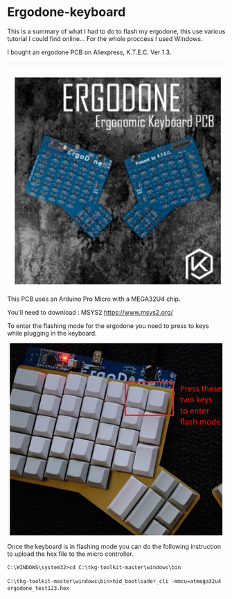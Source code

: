 # Ergodone-keyboard


This is a summary of what I had to do to flash my ergodone, this use various tutorial I could find online...
For the whole proccess I used Windows.

I bought an ergodone PCB on Aliexpress, K.T.E.C. Ver 1.3. 

<img src="Images/Ergodone.PNG" width="500" heigth="500">

This PCB uses an Arduino Pro Micro with a MEGA32U4 chip.

You'll need to download : MSYS2 https://www.msys2.org/



To enter the flashing mode for the ergodone you need to press to keys while plugging in the keyboard.

<img src="Images/Flashmode.PNG" width="500" heigth="500">

Once the keyboard is in flashing mode you can do the following instruction to upload the hex file to the micro controller.


```
C:\WINDOWS\system32>cd C:\tkg-toolkit-master\windows\bin

C:\tkg-toolkit-master\windows\bin>hid_bootloader_cli -mmcu=atmega32u4 ergodone_test123.hex
```
